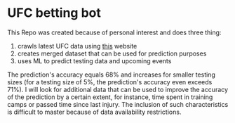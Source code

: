 # UFC betting bot

This Repo was created because of personal interest and does three thing:

1.  crawls latest UFC data using [this](http://ufcstats.com/statistics/events/completed) website
2.  creates merged dataset that can be used for prediction purposes
3.  uses ML to predict testing data and upcoming events 

The prediction's accuracy equals 68% and increases for smaller testing sizes (for a testing size of 5%, the prediction's accuracy even exceeds 71%). I will look for additional data that can be used to improve the accuracy of the prediction by a certain extent, for instance, time spent in training camps or passed time since last injury. The inclusion of such characteristics is difficult to master because of data availability restrictions.


